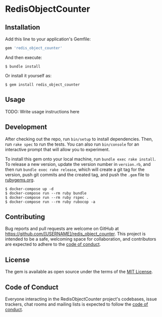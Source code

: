 # RedisObjectCounter

## Installation

Add this line to your application's Gemfile:

```ruby
gem 'redis_object_counter'
```

And then execute:

    $ bundle install

Or install it yourself as:

    $ gem install redis_object_counter

## Usage

TODO: Write usage instructions here

## Development

After checking out the repo, run `bin/setup` to install dependencies. Then, run `rake spec` to run the tests. You can also run `bin/console` for an interactive prompt that will allow you to experiment.

To install this gem onto your local machine, run `bundle exec rake install`. To release a new version, update the version number in `version.rb`, and then run `bundle exec rake release`, which will create a git tag for the version, push git commits and the created tag, and push the `.gem` file to [rubygems.org](https://rubygems.org).

    $ docker-compose up -d
    $ docker-compose run --rm ruby bundle
    $ docker-compose run --rm ruby rspec .
    $ docker-compose run --rm ruby rubocop -a

## Contributing

Bug reports and pull requests are welcome on GitHub at https://github.com/[USERNAME]/redis_object_counter. This project is intended to be a safe, welcoming space for collaboration, and contributors are expected to adhere to the [code of conduct](https://github.com/[USERNAME]/redis_object_counter/blob/master/CODE_OF_CONDUCT.md).

## License

The gem is available as open source under the terms of the [MIT License](https://opensource.org/licenses/MIT).

## Code of Conduct

Everyone interacting in the RedisObjectCounter project's codebases, issue trackers, chat rooms and mailing lists is expected to follow the [code of conduct](https://github.com/[USERNAME]/redis_object_counter/blob/master/CODE_OF_CONDUCT.md).
